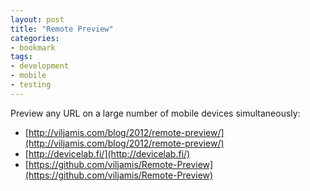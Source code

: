 ```yaml
---
layout: post
title: "Remote Preview"
categories:
- bookmark
tags:
- development
- mobile
- testing
---
```

Preview any URL on a large number of mobile devices simultaneously:
* [http://viljamis.com/blog/2012/remote-preview/](http://viljamis.com/blog/2012/remote-preview/)
* [http://devicelab.fi/](http://devicelab.fi/)
* [https://github.com/viljamis/Remote-Preview](https://github.com/viljamis/Remote-Preview)